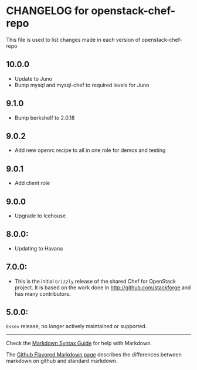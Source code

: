 # CHANGELOG for openstack-chef-repo

This file is used to list changes made in each version of openstack-chef-repo
## 10.0.0
* Update to Juno
* Bump mysql and mysql-chef to required levels for Juno

## 9.1.0
* Bump berkshelf to 2.0.18

## 9.0.2
* Add new openrc recipe to all in one role for demos and testing

## 9.0.1
* Add client role

## 9.0.0
* Upgrade to Icehouse

## 8.0.0:

* Updating to Havana

## 7.0.0:

* This is the initial `Grizzly` release of the shared Chef for OpenStack project. It is based on the work done in http://github.com/stackforge and has many contributors.

## 5.0.0:

`Essex` release, no longer actively maintained or supported.

- - -
Check the [Markdown Syntax Guide](http://daringfireball.net/projects/markdown/syntax) for help with Markdown.

The [Github Flavored Markdown page](http://github.github.com/github-flavored-markdown/) describes the differences between markdown on github and standard markdown.
